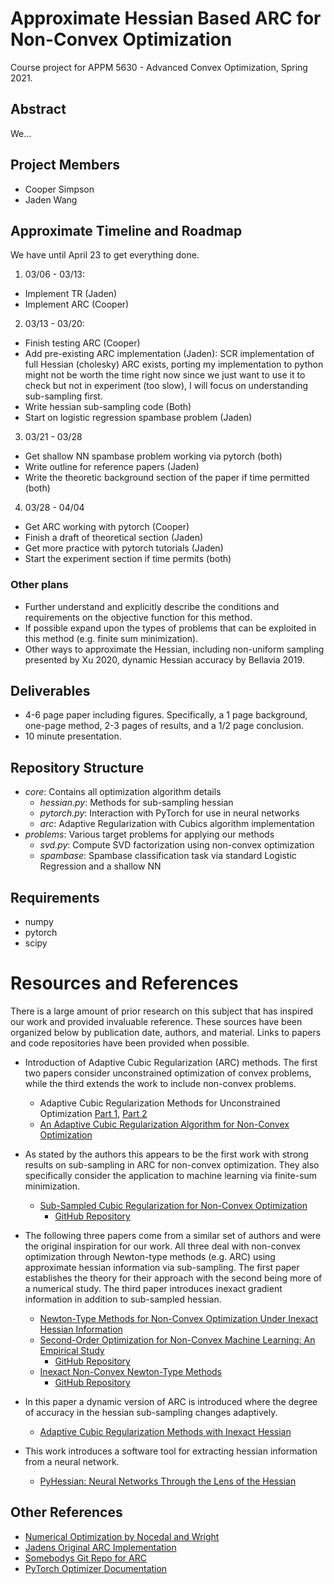 # Approximate Hessian Based ARC for Non-Convex Optimization
Course project for APPM 5630 - Advanced Convex Optimization, Spring 2021.

## Abstract
We...

## Project Members
- Cooper Simpson
- Jaden Wang

## Approximate Timeline and Roadmap
We have until April 23 to get everything done.

1. 03/06 - 03/13:
  - Implement TR (Jaden)
  - Implement ARC (Cooper)

2. 03/13 - 03/20:
  - Finish testing ARC (Cooper)
  - Add pre-existing ARC implementation (Jaden): SCR implementation of full Hessian (cholesky) ARC exists, porting my implementation to python might not be worth the time right now since we just want to use it to check but not in experiment (too slow), I will focus on understanding sub-sampling first.
  - Write hessian sub-sampling code (Both)
  - Start on logistic regression spambase problem (Jaden)

3. 03/21 - 03/28
  - Get shallow NN spambase problem working via pytorch (both)
  - Write outline for reference papers (Jaden)
  - Write the theoretic background section of the paper if time permitted (both)
4. 03/28 - 04/04
  - Get ARC working with pytorch (Cooper)
  - Finish a draft of theoretical section (Jaden)
  - Get more practice with pytorch tutorials (Jaden)
  - Start the experiment section if time permits (both)

### Other plans
- Further understand and explicitly describe the conditions and requirements on the objective function for this method.
- If possible expand upon the types of problems that can be exploited in this method (e.g. finite sum minimization).
- Other ways to approximate the Hessian, including non-uniform sampling presented by Xu 2020, dynamic Hessian accuracy by Bellavia 2019.

## Deliverables
- 4-6 page paper including figures. Specifically, a 1 page background, one-page method, 2-3 pages of results, and a 1/2 page conclusion.
- 10 minute presentation.

## Repository Structure
- *core*: Contains all optimization algorithm details
  - *hessian.py*: Methods for sub-sampling hessian
  - *pytorch.py*: Interaction with PyTorch for use in neural networks
  - *arc*: Adaptive Regularization with Cubics algorithm implementation
- *problems*: Various target problems for applying our methods
  - *svd.py*: Compute SVD factorization using non-convex optimization
  - *spambase*: Spambase classification task via standard Logistic Regression and a shallow NN

## Requirements
- numpy
- pytorch
- scipy

# Resources and References
There is a large amount of prior research on this subject that has inspired our work and provided invaluable reference. These sources have been organized below by publication date, authors, and material. Links to papers and code repositories have been provided when possible.

- Introduction of Adaptive Cubic Regularization (ARC) methods. The first two papers consider unconstrained optimization of convex problems, while the third extends the work to include non-convex problems.
  - Adaptive Cubic Regularization Methods for Unconstrained Optimization [Part 1](https://link.springer.com/content/pdf/10.1007/s10107-009-0286-5.pdf), [Part 2](https://link.springer.com/content/pdf/10.1007/s10107-009-0337-y.pdf)
  - [An Adaptive Cubic Regularization Algorithm for Non-Convex Optimization](https://people.maths.ox.ac.uk/cartis/papers/cgt32.pdf)

- As stated by the authors this appears to be the first work with strong results on sub-sampling in ARC for non-convex optimization. They also specifically consider the application to machine learning via finite-sum minimization.
  - [Sub-Sampled Cubic Regularization for Non-Convex Optimization](https://arxiv.org/abs/1705.05933)
    - [GitHub Repository](https://github.com/dalab/subsampled_cubic_regularization)

- The following three papers come from a similar set of authors and were the original inspiration for our work. All three deal with non-convex optimization through Newton-type methods (e.g. ARC) using approximate hessian information via sub-sampling. The first paper establishes the theory for their approach with the second being more of a numerical study. The third paper introduces inexact gradient information in addition to sub-sampled hessian.
  - [Newton-Type Methods for Non-Convex Optimization Under Inexact Hessian Information](https://arxiv.org/abs/1708.07164)
  - [Second-Order Optimization for Non-Convex Machine Learning: An Empirical Study](https://arxiv.org/abs/1708.07827)
    - [GitHub Repository](https://github.com/git-xp/Non-Convex-Newton)
  - [Inexact Non-Convex Newton-Type Methods](https://arxiv.org/abs/1802.06925)
    - [GitHub Repository](https://github.com/yaozhewei/Inexact_Newton_Method)

- In this paper a dynamic version of ARC is introduced where the degree of accuracy in the hessian sub-sampling changes adaptively.
  - [Adaptive Cubic Regularization Methods with Inexact Hessian](https://arxiv.org/abs/1808.06239)

- This work introduces a software tool for extracting hessian information from a neural network.
  - [PyHessian: Neural Networks Through the Lens of the Hessian](https://arxiv.org/abs/1912.07145)


## Other References
- [Numerical Optimization by Nocedal and Wright](https://link.springer.com/book/10.1007%2F978-0-387-40065-5)
- [Jadens Original ARC Implementation](https://github.com/tholdem/MatrixMultiplication/blob/master/CubicRegularization/cubicReg.m)
- [Somebodys Git Repo for ARC](https://github.com/cjones6/cubic_reg)
- [PyTorch Optimizer Documentation](https://pytorch.org/docs/stable/optim.html)
